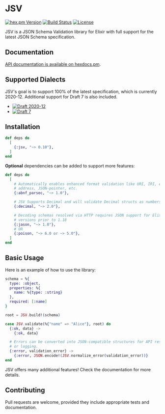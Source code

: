 # JSV

<!-- rdmx :badges
    hexpm         : "jsv?color=4e2a8e"
    github_action : "lud/jsv/elixir.yaml?label=CI&branch=main"
    license       : jsv
    -->
[![hex.pm Version](https://img.shields.io/hexpm/v/jsv?color=4e2a8e)](https://hex.pm/packages/jsv)
[![Build Status](https://img.shields.io/github/actions/workflow/status/lud/jsv/elixir.yaml?label=CI&branch=main)](https://github.com/lud/jsv/actions/workflows/elixir.yaml?query=branch%3Amain)
[![License](https://img.shields.io/hexpm/l/jsv.svg)](https://hex.pm/packages/jsv)
<!-- rdmx /:badges -->

JSV is a JSON Schema Validation library for Elixir with full support for the latest JSON Schema specification.



## Documentation

[API documentation is available on hexdocs.pm](https://hexdocs.pm/jsv/).


## Supported Dialects


JSV's goal is to support 100% of the latest specification, which is currently 2020-12. Additional support for Draft 7 is also included.

* [![Draft 2020-12](https://img.shields.io/endpoint?url=https%3A%2F%2Fbowtie.report%2Fbadges%2Felixir-jsv%2Fcompliance%2Fdraft2020-12.json)](https://bowtie.report/#/implementations/elixir-jsv)
* [![Draft 7](https://img.shields.io/endpoint?url=https%3A%2F%2Fbowtie.report%2Fbadges%2Felixir-jsv%2Fcompliance%2Fdraft7.json)](https://bowtie.report/#/implementations/elixir-jsv)

## Installation

<!-- rdmx :app_dep vsn:$app_vsn -->
```elixir
def deps do
  [
    {:jsv, "~> 0.10"},
  ]
end
```
<!-- rdmx /:app_dep -->

**Optional** dependencies can be added to support more features:

```elixir
def deps do
  [
    # Automatically enables enhanced format validation like URI, IRI, email
    # address, JSON-pointer, etc.
    {:abnf_parsec, "~> 1.0"},

    # JSV Supports Decimal and will validate Decimal structs as numbers.
    {:decimal, "~> 2.0"},

    # Decoding schemas resolved via HTTP requires JSON support for Elixir
    # versions prior to 1.18
    {:jason, "~> 1.0"},
    # OR
    {:poison, "~> 6.0 or ~> 5.0"},
  ]
end
```


## Basic Usage

Here is an example of how to use the library:

```elixir
schema = %{
  type: :object,
  properties: %{
    name: %{type: :string}
  },
  required: [:name]
}

root = JSV.build!(schema)

case JSV.validate(%{"name" => "Alice"}, root) do
  {:ok, data} ->
    {:ok, data}

  # Errors can be converted into JSON-compatible structures for API responses
  # or logging.
  {:error, validation_error} ->
    {:error, JSON.encode!(JSV.normalize_error(validation_error))}
end
```

JSV offers many additional features! Check the documentation for more details.


## Contributing

Pull requests are welcome, provided they include appropriate tests and documentation.
